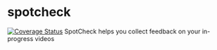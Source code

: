 spotcheck
=========

[![Coverage Status](https://coveralls.io/repos/djpowers/spotcheck/badge.png?branch=master)](https://coveralls.io/r/djpowers/spotcheck?branch=master)
SpotCheck helps you collect feedback on your in-progress videos


